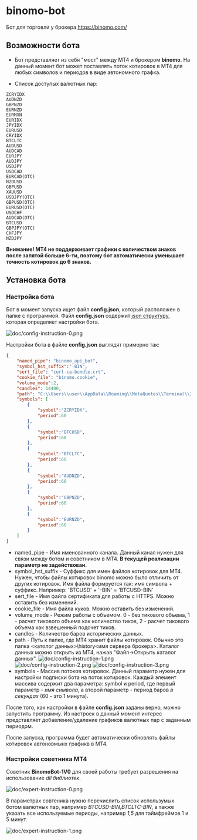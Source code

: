 # binomo-bot
Бот для торговли у брокера https://binomo.com/

## Возможности бота

* Бот представляет из себя "мост" между MT4 и брокером **binomo**. На данный момент бот может поставлять поток котировок в МТ4 для любых символов и периодов в виде автономного графка.

* Список доступых валютных пар:

```
ZCRYIDX		
AUDNZD		
GBPNZD		
EURNZD		
EURMXN		
EURIDX		
JPYIDX		
EURUSD		
CRYIDX		
BTCLTC		
AUDUSD		
AUDCAD		
EURJPY		
AUDJPY		
USDJPY	
USDCAD	
EURCAD(OTC)	
NZDUSD		
GBPUSD	
XAUUSD
USDJPY(OTC)	
GBPUSD(OTC)	
EURUSD(OTC)	
USDCHF	
AUDCAD(OTC)	
BTCUSD	
GBPJPY(OTC)	
CHFJPY	
NZDJPY	
```

**Внимание! МТ4 не поддерживает графики с количеством знаков после запятой больше 6-ти, поэтому бот автоматически уменьшает точность котировок до 6 знаков.**

## Установка бота

### Настройка бота

Бот в момент запуска ищет файл **config.json**, который расположен в папке с программой. Файл **config.json** содержит [json структуру](https://json.org/json-ru.html), которая определяет настройки бота.

![doc/config-instruction-0.png](doc/config-instruction-0.png)

Настройки бота в файле **config.json** выглядят примерно так:

```json
{
	"named_pipe": "binomo_api_bot",
	"symbol_hst_suffix":"-BIN",
	"sert_file": "curl-ca-bundle.crt",
	"cookie_file": "binomo.cookie",
	"volume_mode":2,
	"candles": 14400,
	"path": "C:\\Users\\user\\AppData\\Roaming\\MetaQuotes\\Terminal\\2E8DC23981084565FA3E19C061F586B2\\history\\RoboForex-Demo",
	"symbols": [
		{
			"symbol":"ZCRYIDX",
			"period":60
		},
		{
			"symbol":"BTCUSD",
			"period":60
		},
		{
			"symbol":"BTCLTC",
			"period":60
		},
		{
			"symbol":"AUDNZD",
			"period":60
		},
		{
			"symbol":"GBPNZD",
			"period":60
		},
		{
			"symbol":"EURNZD",
			"period":60
		}
	]
}
```
* named_pipe - Имя именованного канала. Данный канал нужен для связи между ботом и советником в МТ4. **В текущей реализации параметр не задействован.**
* symbol_hst_suffix - Суффикс для имен файлов котировок для МТ4. Нужен, чтобы файлы котировок binomo можно было отличить от других котировок. Имя файла формруется так: имя символа + суффикс. Например: 'BTCUSD' + '-BIN' = 'BTCUSD-BIN'
* sert_file - Имя файла сертификата для работы с HTTPS. Можно оставить без изменений.
* cookie_file - Имя файла куков. Можно оставить без изменений.
* volume_mode - Режим работы с объемом. 0 - без тикового объема, 1 - расчет тикового объема как количество тиков, 2 - расчет тикового объема как взвешенный подсчет тиков.
* candles - Количество баров исторических данных.
* path - Путь к папке, где МТ4 хранит файлы котировок. Обычно это папка <католог данных>\history\<имя сервера брокера>. Каталог данных можно открыть из МТ4, нажав "Файл->Открыть каталог данных". ![doc/config-instruction-1.png](doc/config-instruction-1.png) ![doc/config-instruction-2.png](doc/config-instruction-2.png) ![doc/config-instruction-3.png](doc/config-instruction-3.png)
* symbols - Массив потоков котировок. Данный параметр нужен для настройки подписки бота на поток котировок. Каждый элемент массива содержит два параметра: symbol и period, где первый параметр - *имя символа*, а второй параметр - период баров *в секундах* (60 - это 1 минута).

После того, как настройки в файле **config.json** заданы верно, можно запустить программу. Из настроек в данный момент интерес представляет добавление/удаление графиков валютных пар с заданным периодом.

После запуска, программа будет автоматически обновлять файлы котировок автоновмынх графикв в МТ4.

### Настройки советника МТ4

Советник **BinomoBot-1V0** для своей работы требует разрешения на использование *dll библиотек*. 

![doc/expert-instruction-0.png](doc/expert-instruction-0.png)

В параметрах совтеника нужно перечислить список использумых ботом валютных пар, например *BTCUSD-BIN,BTCLTC-BIN*, а также указать все используемые периоды, например *1,5* для таймфреймов 1 и 5 минут.

![doc/expert-instruction-1.png](doc/expert-instruction-1.png)

